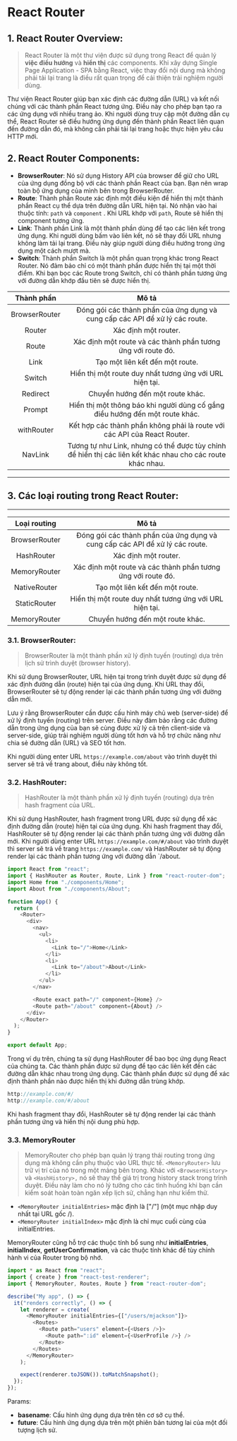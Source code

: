 # React Router

## 1. React Router Overview:

> React Router là một thư viện được sử dụng trong React để quản lý **việc điều hướng** và **hiển thị** các components. Khi xây dựng Single Page Application - SPA bằng React, việc thay đổi nội dung mà không phải tải lại trang là điều rất quan trọng để cải thiện trải nghiệm người dùng.

Thư viện React Router giúp bạn xác định các đường dẫn (URL) và kết nối chúng với các thành phần React tương ứng. Điều này cho phép bạn tạo ra các ứng dụng với nhiều trang ảo. Khi người dùng truy cập một đường dẫn cụ thể, React Router sẽ điều hướng ứng dụng đến thành phần React liên quan đến đường dẫn đó, mà không cần phải tải lại trang hoặc thực hiện yêu cầu HTTP mới.

## 2. React Router Components:

- **BrowserRouter**: Nó sử dụng History API của browser để giữ cho URL của ứng dụng đồng bộ với các thành phần React của bạn. Bạn nên wrap toàn bộ ứng dụng của mình bên trong BrowserRouter.
- **Route**: Thành phần Route xác định một điều kiện để hiển thị một thành phần React cụ thể dựa trên đường dẫn URL hiện tại. Nó nhận vào hai thuộc tính: `path` và `component` . Khi URL khớp với `path`, Route sẽ hiển thị component tương ứng.
- **Link**: Thành phần Link là một thành phần dùng để tạo các liên kết trong ứng dụng. Khi người dùng bấm vào liên kết, nó sẽ thay đổi URL nhưng không làm tải lại trang. Điều này giúp người dùng điều hướng trong ứng dụng một cách mượt mà.
- **Switch**: Thành phần Switch là một phần quan trọng khác trong React Router. Nó đảm bảo chỉ có một thành phần được hiển thị tại một thời điểm. Khi bạn bọc các Route trong Switch, chỉ có thành phần tương ứng với đường dẫn khớp đầu tiên sẽ được hiển thị.

|  Thành phần   |                                                   Mô tả                                                    |
| :-----------: | :--------------------------------------------------------------------------------------------------------: |
| BrowserRouter |                Đóng gói các thành phần của ứng dụng và cung cấp các API để xử lý các route.                |
|    Router     |                                            Xác định một router.                                            |
|     Route     |                        Xác định một route và các thành phần tương ứng với route đó.                        |
|     Link      |                                      Tạo một liên kết đến một route.                                       |
|    Switch     |                          Hiển thị một route duy nhất tương ứng với URL hiện tại.                           |
|   Redirect    |                                      Chuyển hướng đến một route khác.                                      |
|    Prompt     |                Hiển thị một thông báo khi người dùng cố gắng điều hướng đến một route khác.                |
|  withRouter   |                  Kết hợp các thành phần không phải là route với các API của React Router.                  |
|    NavLink    | Tương tự như Link, nhưng có thể được tùy chỉnh để hiển thị các liên kết khác nhau cho các route khác nhau. |

---

## 3. Các loại routing trong React Router:

---

| Loại routing  |                                    Mô tả                                     |
| :-----------: | :--------------------------------------------------------------------------: |
| BrowserRouter | Đóng gói các thành phần của ứng dụng và cung cấp các API để xử lý các route. |
|  HashRouter   |                             Xác định một router.                             |
| MemoryRouter  |         Xác định một route và các thành phần tương ứng với route đó.         |
| NativeRouter  |                       Tạo một liên kết đến một route.                        |
| StaticRouter  |           Hiển thị một route duy nhất tương ứng với URL hiện tại.            |
| MemoryRouter  |                       Chuyển hướng đến một route khác.                       |

### 3.1. BrowserRouter:

> BrowserRouter là một thành phần xử lý định tuyến (routing) dựa trên lịch sử trình duyệt (browser history).

Khi sử dụng BrowserRouter, URL hiện tại trong trình duyệt được sử dụng để xác định đường dẫn (route) hiện tại của ứng dụng. Khi URL thay đổi, BrowserRouter sẽ tự động render lại các thành phần tương ứng với đường dẫn mới.

Lưu ý rằng BrowserRouter cần được cấu hình máy chủ web (server-side) để xử lý định tuyến (routing) trên server. Điều này đảm bảo rằng các đường dẫn trong ứng dụng của bạn sẽ cùng được xử lý cả trên client-side và server-side, giúp trải nghiệm người dùng tốt hơn và hỗ trợ chức năng như chia sẻ đường dẫn (URL) và SEO tốt hơn.

Khi người dùng enter URL `https://example.com/about` vào trình duyệt thì server sẽ trả về trang about, điều này không tốt.

### 3.2. HashRouter:

> HashRouter là một thành phần xử lý định tuyến (routing) dựa trên hash fragment của URL.

Khi sử dụng HashRouter, hash fragment trong URL được sử dụng để xác định đường dẫn (route) hiện tại của ứng dụng. Khi hash fragment thay đổi, HashRouter sẽ tự động render lại các thành phần tương ứng với đường dẫn mới. Khi người dùng enter URL `https://example.com/#/about` vào trình duyệt thì server sẽ trả về trang `https://example.com/` và HashRouter sẽ tự động render lại các thành phần tương ứng với đường dẫn `/about.

```ts
import React from "react";
import { HashRouter as Router, Route, Link } from "react-router-dom";
import Home from "./components/Home";
import About from "./components/About";

function App() {
  return (
    <Router>
      <div>
        <nav>
          <ul>
            <li>
              <Link to="/">Home</Link>
            </li>
            <li>
              <Link to="/about">About</Link>
            </li>
          </ul>
        </nav>

        <Route exact path="/" component={Home} />
        <Route path="/about" component={About} />
      </div>
    </Router>
  );
}

export default App;
```

Trong ví dụ trên, chúng ta sử dụng HashRouter để bao bọc ứng dụng React của chúng ta. Các thành phần <Link> được sử dụng để tạo các liên kết đến các đường dẫn khác nhau trong ứng dụng. Các thành phần <Route> được sử dụng để xác định thành phần nào được hiển thị khi đường dẫn trùng khớp.

```ts
http://example.com/#/
http://example.com/#/about
```

Khi hash fragment thay đổi, HashRouter sẽ tự động render lại các thành phần tương ứng và hiển thị nội dung phù hợp.

### 3.3. MemoryRouter

> MemoryRouter cho phép bạn quản lý trạng thái routing trong ứng dụng mà không cần phụ thuộc vào URL thực tế. `<MemoryRouter>` lưu trữ vị trí của nó trong một mảng bên trong. Khác với `<BrowserHistory>` và `<HashHistory>,` nó sẽ thay thế giá trị trong history stack trong trình duyệt. Điều này làm cho nó lý tưởng cho các tình huống khi bạn cần kiểm soát hoàn toàn ngăn xếp lịch sử, chẳng hạn như kiểm thử.

- `<MemoryRouter initialEntries>` mặc định là ["/"] (một mục nhập duy nhất tại URL gốc /).
- `<MemoryRouter initialIndex>` mặc định là chỉ mục cuối cùng của initialEntries.

MemoryRouter cũng hỗ trợ các thuộc tính bổ sung như **initialEntries**, **initialIndex**, **getUserConfirmation**, và các thuộc tính khác để tùy chỉnh hành vi của Router trong bộ nhớ.

```ts
import * as React from "react";
import { create } from "react-test-renderer";
import { MemoryRouter, Routes, Route } from "react-router-dom";

describe("My app", () => {
  it("renders correctly", () => {
    let renderer = create(
      <MemoryRouter initialEntries={["/users/mjackson"]}>
        <Routes>
          <Route path="users" element={<Users />}>
            <Route path=":id" element={<UserProfile />} />
          </Route>
        </Routes>
      </MemoryRouter>
    );

    expect(renderer.toJSON()).toMatchSnapshot();
  });
});
```

Params:

- **basename**: Cấu hình ứng dụng dựa trên tên cơ sở cụ thể.
- **future**: Cấu hình ứng dụng dựa trên một phiên bản tương lai của một đối tượng lịch sử.
